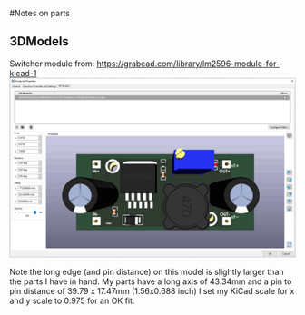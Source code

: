 #Notes on parts

## 3DModels

Switcher module from: https://grabcad.com/library/lm2596-module-for-kicad-1
![SwtichterStepInKiCad.gif](SwtichterStepInKiCad.gif)  

Note the long edge (and pin distance) on this model is slightly larger than the parts I have in hand. My parts have a long axis of 43.34mm and a pin to pin distance of 39.79 x 17.47mm (1.56x0.688 inch)
I set my KiCad scale for x and y scale to 0.975 for an OK fit.

